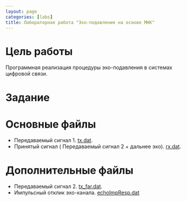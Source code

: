 ```yaml
---
layout: page
categories: [labs]
title: Лабораторная работа "Эхо-подавление на основе МНК"
---
```


# Цель работы
Программная реализация процедуры эхо-подавления в системах цифровой связи.

# Задание

# Основные файлы
* Передаваемый сигнал 1. [tx.dat](https://drive.google.com/file/d/1WOkdS0W7uJlj30k0wu_fIAlJgt1OxQlS/view?usp=sharing).
* Принятый сигнал ( Передаваемый сигнал 2 + дальнее эхо). [rx.dat](https://drive.google.com/file/d/1MG0a7PYK5RMaWMWmwqqxkxbodzQ7G4vO/view?usp=sharing).

# Дополнительные файлы
* Передаваемый сигнал 2. [tx_far.dat](https://drive.google.com/file/d/1V315T8GBp7QwSpBd84z7jk6UJeAsZIHg/view?usp=sharing).
* Импульсный отклик эхо-канала. [echoImpResp.dat](https://drive.google.com/file/d/1J5lpehfGfEfCV2Dm2MEIpRvJ6xJQrLp6/view?usp=sharing)

